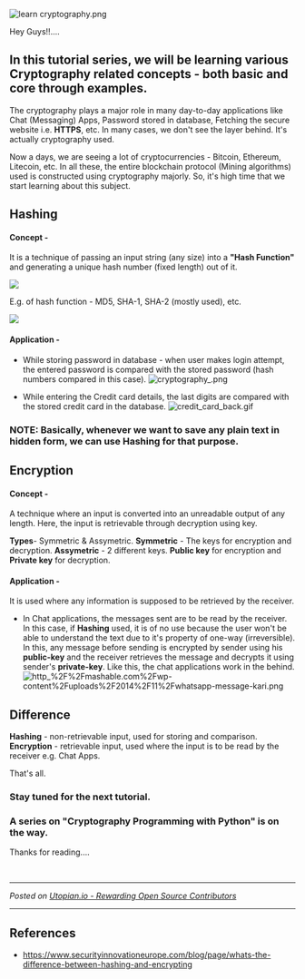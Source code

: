![learn cryptography.png](https://res.cloudinary.com/hpiynhbhq/image/upload/v1512301517/cl0gboe9cwzirgy7rjmy.png)

Hey Guys!!....

## In this tutorial series,  we will be learning various **Cryptography** related concepts - both basic and core through examples. 

The cryptography plays a major role in many day-to-day applications like Chat (Messaging) Apps, Password stored in database, Fetching the secure website i.e. **HTTPS**, etc. In many cases, we don't see the layer behind. It's actually cryptography used.

Now a days, we are seeing a lot of cryptocurrencies - Bitcoin, Ethereum, Litecoin, etc. In all these, the entire blockchain protocol (Mining algorithms) used is constructed using cryptography majorly. So, it's high time that we start learning about this subject.

## Hashing
#### Concept - 
It is a technique of passing an input string (any size) into a **"Hash Function"** and generating a unique hash number (fixed length) out of it.

![](http://vignette1.wikia.nocookie.net/computersecuritypsh/images/5/5f/Hash_Function.png/revision/latest?cb=20110323192006)

E.g. of hash function - MD5, SHA-1, SHA-2 (mostly used), etc.

![](https://upload.wikimedia.org/wikipedia/commons/thumb/2/2b/Cryptographic_Hash_Function.svg/1200px-Cryptographic_Hash_Function.svg.png)

#### Application - 
* While storing password in database - when user makes login attempt, the entered password is compared with the stored password (hash numbers compared in this case).
![cryptography_.png](https://res.cloudinary.com/hpiynhbhq/image/upload/v1512304732/ocbhj08odwz0h1bg6ouf.png)

* While entering the Credit card details, the last digits are compared with the stored credit card in the database. 
![credit_card_back.gif](https://res.cloudinary.com/hpiynhbhq/image/upload/v1512305234/ffjaqcprr6o6mu8jzbah.gif)

### NOTE: Basically, whenever we want to save any plain text in hidden form, we can use **Hashing** for that purpose.


## Encryption
#### Concept - 
A technique where an input is converted into an unreadable output of any length. 
Here, the input is retrievable through decryption using key.

**Types**- Symmetric & Assymetric.
**Symmetric** - The keys for encryption and decryption.
**Assymetric** - 2 different keys. **Public key** for encryption and **Private key** for decryption.

#### Application - 
It is used where any information is supposed to be retrieved by the receiver.
* In Chat applications, the messages sent are to be read by the receiver. In this case, if **Hashing** used, it is of no use because the user won't be able to understand the text due to it's property of one-way (irreversible).
In this, any message before sending is encrypted by sender using his **public-key** and the receiver retrieves the message and decrypts it using sender's **private-key**. Like this, the chat applications work in the behind.
![http_%2F%2Fmashable.com%2Fwp-content%2Fuploads%2F2014%2F11%2Fwhatsapp-message-kari.png](https://res.cloudinary.com/hpiynhbhq/image/upload/v1512306501/zydq664ppc1zoc4xtmlc.png)

## Difference
**Hashing** -  non-retrievable input, used for storing and comparison.
**Encryption** - retrievable input, used where the input is to be read by the receiver e.g. Chat Apps.

That's all.

### Stay tuned for the next tutorial.

### A series on "Cryptography Programming with Python" is on the way.

Thanks for reading....


<br /><hr/><em>Posted on <a href="https://utopian.io/utopian-io/@abhi3700/learn-cryptography-1-hashing-vs-encryption">Utopian.io -  Rewarding Open Source Contributors</a></em><hr/>
## References
* https://www.securityinnovationeurope.com/blog/page/whats-the-difference-between-hashing-and-encrypting
